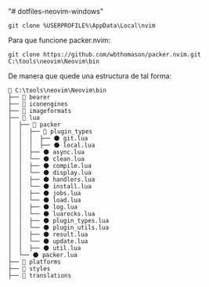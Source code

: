 "# dotfiles-neovim-windows" 

`git clone %USERPROFILE%\AppData\Local\nvim`

Para que funcione packer.nvim:

`git clone https://github.com/wbthomason/packer.nvim.git C:\tools\neovim\Neovim\bin`

De manera que quede una estructura de tal forma:

```text
📂 C:\tools\neovim\Neovim\bin
├── 📁 bearer
├── 📁 iconengines
├── 📁 imageformats
├── 📂 lua
│  ├── 📂 packer
│  │  ├── 📂 plugin_types
│  │  │  ├── 🌑 git.lua
│  │  │  ├── 🌑 local.lua
│  │  ├── 🌑 async.lua
│  │  └── 🌑 clean.lua
│  │  ├── 🌑 compile.lua
│  │  └── 🌑 display.lua
│  │  ├── 🌑 handlers.lua
│  │  └── 🌑 install.lua
│  │  ├── 🌑 jobs.lua
│  │  └── 🌑 load.lua
│  │  ├── 🌑 log.lua
│  │  └── 🌑 luarocks.lua
│  │  ├── 🌑 plugin_types.lua
│  │  └── 🌑 plugin_utils.lua
│  │  ├── 🌑 result.lua
│  │  └── 🌑 update.lua
│  │  ├── 🌑 util.lua
│  └── 🌑 packer.lua
├── 📁 platforms
├── 📁 styles
├── 📁 translations
